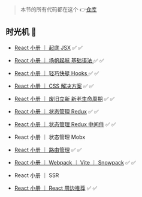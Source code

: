 > 本节的所有代码都在这个 👉<a href="https://github.com/LuckyChou710/code-traveling/tree/main/05-react-training-camp/tutorial/02_hooks">仓库</a>

## 时光机 👾

- <a href="https://juejin.cn/post/6995070859840847902/">React 小册 ｜ 起底 JSX</a> ✅ ✅

- <a href="https://juejin.cn/post/6995440094341496868/">React 小册 ｜ 扬帆起航 基础语法 </a> ✅ ✅

- <a href="https://juejin.cn/post/6995840303814934565/">React 小册 ｜ 轻巧快艇 Hooks </a> ✅ ✅

- <a href="https://juejin.cn/post/7005088725923266567/">React 小册 ｜ CSS 解决方案</a> ✅ ✅

- <a href="https://juejin.cn/post/6998718183674757134/">React 小册 ｜ 废旧立新 新老生命周期</a> ✅ ✅

- <a href="https://juejin.cn/post/6999886777666240548/">React 小册 ｜ 状态管理 Redux</a> ✅ ✅

- <a href="https://juejin.cn/post/7005076296451489805/">React 小册 ｜ 状态管理 Redux 中间件</a> ✅ ✅

- React 小册 ｜ 状态管理 Mobx

- <a href="https://juejin.cn/post/7005013415240400910/">React 小册 ｜ 路由管理</a> ✅ ✅

- <a href="https://juejin.cn/post/7012519532107399181">React 小册 ｜ Webpack ｜ Vite ｜ Snowpack</a> ✅ ✅

- React 小册 ｜ SSR

- <a href="https://juejin.cn/post/7001331980704940040/">React 小册 ｜ React 周边推荐</a> ✅ ✅
